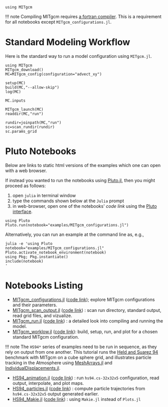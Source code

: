 ```@setup 1
using MITgcm
```

!!! note
	Compiling MITgcm requires [a fortran compiler](https://fortran-lang.org/learn/os_setup/install_gfortran). This is a requirement for all notebooks except `MITgcm_configurations.jl`.

# Standard Modeling Workflow

Here is the standard way to run a model configuration using `MITgcm.jl`.

```@example 1
using MITgcm
MITgcm_download()
MC=MITgcm_config(configuration="advect_xy")
```

```@example 1
setup(MC)
build(MC,"--allow-skip")
log(MC)
```

```@example 1
MC.inputs
```

```@example 1
MITgcm_launch(MC)
readdir(MC,"run")
```

```@example 1
rundir=joinpath(MC,"run")
sc=scan_rundir(rundir)
sc.params_grid
```

# Pluto Notebooks

Below are links to static html versions of the examples which one can open with a web browser.

If instead you wanted to run the notebooks using [Pluto.jl](https://plutojl.org), then you might proceed as follows:

1. open `julia` in terminal window
2. type the commands shown below at the `Julia` prompt
3. in web-browser, open one of the notebooks' _code link_ using the [Pluto interface](https://github.com/fonsp/Pluto.jl/wiki/🔎-Basic-Commands-in-Pluto).

```
using Pluto
Pluto.run(notebook="examples/MITgcm_configurations.jl")
```

Alternatively, you can run an example at the command line as, e.g., 

```
julia -e 'using Pluto
notebook="examples/MITgcm_configurations.jl"
Pluto.activate_notebook_environment(notebook)
using Pkg; Pkg.instantiate()
include(notebook)
'
```

# Notebooks Listing

- [MITgcm_configurations.jl](MITgcm_configurations.html) ([code link](https://raw.githubusercontent.com/gaelforget/MITgcm.jl/master/examples/MITgcm_configurations.jl)); explore MITgcm configurations and their parameters.
- [MITgcm\_scan\_output.jl](MITgcm_scan_output.html) ([code link](https://raw.githubusercontent.com/gaelforget/MITgcm.jl/master/examples/MITgcm_scan_output.jl)) : scan run directory, standard output, read grid files, and vizualize. 
- [MITgcm_run.jl](MITgcm_run.html) ([code link](https://raw.githubusercontent.com/gaelforget/MITgcm.jl/master/examples/MITgcm_run.jl)) : a detailed look into compiling and running the model.
- [MITgcm_worklow.jl](MITgcm_worklow.html) ([code link](https://raw.githubusercontent.com/gaelforget/MITgcm.jl/master/examples/MITgcm_worklow.jl)): build, setup, run, and plot for a chosen standard MITgcm configuration.

!!! note
	The `HS94*` series of examples need to be run in sequence, as they rely on output from one another. This tutorial runs the [Held and Suarez 94](https://mitgcm.readthedocs.io/en/latest/overview/global_atmos_hs.html) benchmark	 with MITgcm on a cube sphere grid, and illustrates particle tracking in the Atmosphere using	[MeshArrays.jl](https://juliaclimate.github.io/MeshArrays.jl/dev/) and [IndividualDisplacements.jl](https://juliaclimate.github.io/IndividualDisplacements.jl/dev/).

- [HS94_animation.jl](HS94_animation.html) ([code link](https://raw.githubusercontent.com/gaelforget/MITgcm.jl/master/examples/HS94_animation.jl)) : run `hs94.cs-32x32x5` configuration, read output, interpolate, and plot maps.
- [HS94_particles.jl](HS94_particles.html) ([code link](https://raw.githubusercontent.com/gaelforget/MITgcm.jl/master/examples/HS94_particles.jl)) : compute particle trajectories from `hs94.cs-32x32x5` output generated earlier.
- [HS94_Makie.jl](HS94_Makie.html) ([code link](https://raw.githubusercontent.com/gaelforget/MITgcm.jl/master/examples/HS94_Makie.jl)) : using `Makie.jl` instead of `Plots.jl`
